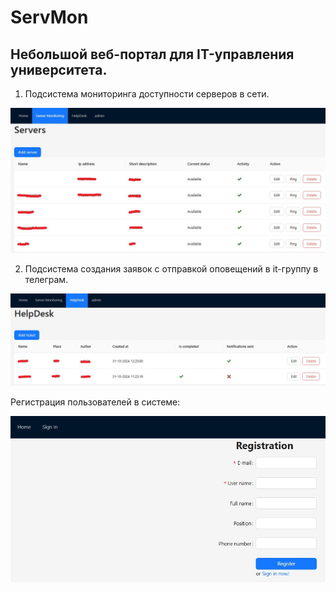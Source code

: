 # ServMon
## Небольшой веб-портал для IT-управления университета.

1. Подсистема мониторинга доступности серверов в сети.

![](https://github.com/RichardTheLionJokes/UniversityIT/blob/master/images/servers.jpg)

2. Подсистема создания заявок с отправкой оповещений в it-группу в телеграм.

![](https://github.com/RichardTheLionJokes/UniversityIT/blob/master/images/tickets.jpg)

Регистрация пользователей в системе:

![](https://github.com/RichardTheLionJokes/UniversityIT/blob/master/images/registration.jpg)
